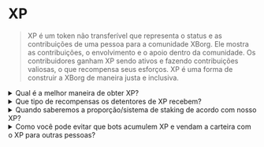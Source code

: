 # XP

> XP é um token não transferível que representa o status e as contribuições de uma pessoa para a comunidade XBorg. Ele mostra as contribuições, o envolvimento e o apoio dentro da comunidade. Os contribuidores ganham XP sendo ativos e fazendo contribuições valiosas, o que recompensa seus esforços. XP é uma forma de construir a XBorg de maneira justa e inclusiva.

<details>

<summary>Qual é a melhor maneira de obter XP?</summary>

Atualmente, a abordagem ideal para acumular pontos de experiência (XP) envolve o envolvimento ativo na comunidade. Aqueles que procuram mais detalhes sobre esse assunto são cordialmente convidados a participar do servidor XBorg [Discord](https://discord.gg/xborg). Vale ressaltar que, com o lançamento iminente do App V1, o método preeminente para obter XP mudará para utilizar o próprio aplicativo e protocolo.

</details>

<details>

<summary>Que tipo de recompensas os detentores de XP recebem?</summary>

Certos detentores de tokens XP terão direito a receber uma quantidade especificada de tokens XBG durante o Evento de Geração de Tokens (TGE), sujeito a certas condições. A quantidade de tokens distribuídos permanecerá não divulgada até o evento de distribuição, com o objetivo de desencorajar estratégias de engajamento oportunísticas. Os detentores de XP desfrutarão de vários benefícios, incluindo descontos em produtos XBorg, lançamentos exclusivos e acesso a pools de staking separados.

</details>

<details>

<summary>Quando saberemos a proporção/sistema de staking de acordo com nosso XP?</summary>

Os detentores de XP terão acesso a pools de staking dedicadas, mas a proporção exata ainda não é conhecida.

</details>

<details>

<summary>Como você pode evitar que bots acumulem XP e vendam a carteira com o XP para outras pessoas?</summary>

Para garantir a integridade e a robustez do mecanismo de recompensa XP, um protocolo de Prova de Humanidade será implementado para proteger contra possíveis ataques Sybil.

</details>